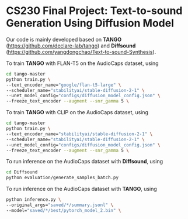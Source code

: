 # CS230 Final Project: Text-to-sound Generation Using Diffusion Model
Our code is mainly developed based on **TANGO** (https://github.com/declare-lab/tango) and **Diffsound** (https://github.com/yangdongchao/Text-to-sound-Synthesis).

To train **TANGO** with FLAN-T5 on the AudioCaps dataset, using

```bash
cd tango-master
python train.py \
--text_encoder_name="google/flan-t5-large" \
--scheduler_name="stabilityai/stable-diffusion-2-1" \
--unet_model_config="configs/diffusion_model_config.json" \
--freeze_text_encoder --augment --snr_gamma 5 \
```

To train **TANGO** with CLIP on the AudioCaps dataset, using

```bash
cd tango-master
python train.py \
--text_encoder_name="stabilityai/stable-diffusion-2-1" \
--scheduler_name="stabilityai/stable-diffusion-2-1" \
--unet_model_config="configs/diffusion_model_config.json" \
--freeze_text_encoder --augment --snr_gamma 5 \
```

To run inference on the AudioCaps dataset with **Diffsound**, using
```bash
cd Diffsound
python evaluation/generate_samples_batch.py
```
To run inference on the AudioCaps dataset with **TANGO**, using
```bash
python inference.py \
--original_args="saved/*/summary.jsonl" \
--model="saved/*/best/pytorch_model_2.bin" \
```
